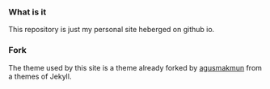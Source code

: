 ### What is it

This repository is just my personal site heberged on github io.

### Fork

The theme used by this site is a theme already forked by [agusmakmun](https://github.com/agusmakmun) from a themes of Jekyll.
